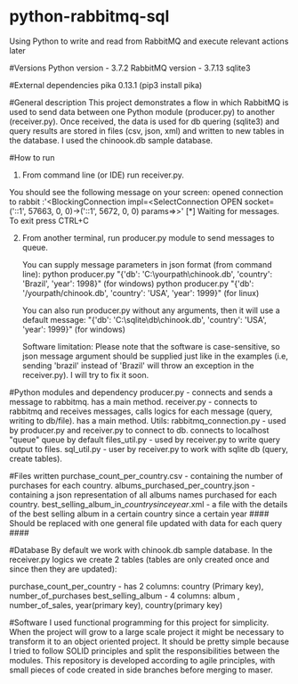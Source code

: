 # python-rabbitmq-sql
Using Python to write and read from RabbitMQ and execute relevant actions later

#Versions
Python version - 3.7.2
RabbitMQ version - 3.7.13
sqlite3

#External dependencies
pika 0.13.1 (pip3 install pika)

#General description
This project demonstrates a flow in which RabbitMQ is used to send data between one Python module (producer.py) to another (receiver.py). Once received, the data is used for db quering (sqlite3) and query results are stored in files (csv, json, xml) and written to new tables in the database. I used the chinoook.db sample database.

#How to run
1. From command line (or IDE)  run receiver.py.

You should see the following message on your screen:
opened connection to rabbit :'<BlockingConnection impl=<SelectConnection OPEN socket=('::1', 57663, 0, 0)->('::1', 5672, 0, 0) params=<ConnectionParameters host=localhost port=5672 virtual_host=/ ssl=False>>>'
 [*] Waiting for messages. To exit press CTRL+C
  
2. From another terminal, run producer.py module to send messages to queue.
   
   You can supply message parameters in json format (from command line):
   python producer.py  "{'db': 'C:\\yourpath\\chinook.db', 'country': 'Brazil', 'year': 1998}" (for windows)
   python producer.py "{'db': '/yourpath/chinook.db', 'country': 'USA', 'year': 1999}" (for linux)
   
   You can also run producer.py without any arguments, then it will use a default message:
   "{'db': 'C:\\sqlite\\db\\chinook.db', 'country': 'USA', 'year': 1999}"  (for windows)
   
   Software limitation:
   Please note that the software is case-sensitive, so json message argument should be supplied just like in the examples (i.e, sending    'brazil' instead of 'Brazil' will throw an exception in the receiver.py). I will try to fix it soon.
   
#Python modules and dependency
  producer.py - connects and sends a message to rabbitmq. has a main method.
  receiver.py - connects to rabbitmq and receives messages, calls logics for each message (query, writing to db/file). has a main      method.
  Utils:
  rabbitmq_connection.py - used by producer.py and receiver.py to connect to db. connects to localhost "queue" queue by default
  files_util.py - used by receiver.py to write query output to files. 
  sql_util.py - user by receiver.py to work with sqlite db (query, create tables). 
  
#Files written
purchase_count_per_country.csv - containing the number of purchases for each country.
albums_purchased_per_country.json - containing a json representation of all albums names purchased for each country.
best_selling_album_in_*country*_since_*year*.xml - a file with the details of the best selling album in a certain country since a certain year #### Should be replaced with one general file updated with data for each query ####

#Database
By default we work with chinook.db sample database.
In the receiver.py logics we create 2 tables (tables are only created once and since then they are updated):

purchase_count_per_country - has 2 columns: country (Primary key), number_of_purchases
best_selling_album - 4 columns: album , number_of_sales, year(primary key), country(primary key)
   
   
#Software
I used functional programming for this project for simplicity.
When the project will grow to a large scale project it might be necessary to transform it to an object oriented project.
It should be pretty simple because I tried to follow SOLID principles and split the responsibilities between the modules.
This repository is developed according to agile principles, with small pieces of code created in side branches before merging to maser.


